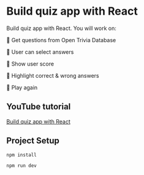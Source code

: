 # Build quiz app with React

Build quiz app with React. You will work on:

📝 Get questions from Open Trivia Database

📝 User can select answers

📝 Show user score

📝 Highlight correct & wrong answers

📝 Play again

## YouTube tutorial

[Build quiz app with React](https://youtube.com/playlist?list=PLV3Qom85zpc3E7DffFVv84-cKYUZBOKx8)

## Project Setup

```sh
npm install
```

```sh
npm run dev
```

